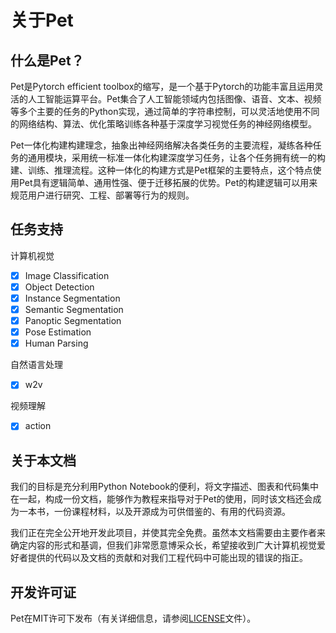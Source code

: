 # 关于Pet

## 什么是Pet？

Pet是Pytorch efficient toolbox的缩写，是一个基于Pytorch的功能丰富且运用灵活的人工智能运算平台。Pet集合了人工智能领域内包括图像、语音、文本、视频等多个主要的任务的Python实现，通过简单的字符串控制，可以灵活地使用不同的网络结构、算法、优化策略训练各种基于深度学习视觉任务的神经网络模型。

Pet一体化构建构建理念，抽象出神经网络解决各类任务的主要流程，凝练各种任务的通用模块，采用统一标准一体化构建深度学习任务，让各个任务拥有统一的构建、训练、推理流程。这种一体化的构建方式是Pet框架的主要特点，这个特点使用Pet具有逻辑简单、通用性强、便于迁移拓展的优势。Pet的构建逻辑可以用来规范用户进行研究、工程、部署等行为的规则。

## 任务支持

 计算机视觉 

- [x] Image Classification
- [x] Object Detection
- [x] Instance Segmentation
- [x] Semantic Segmentation
- [x] Panoptic Segmentation
- [x] Pose Estimation
- [x] Human Parsing

自然语言处理
 
- [x] w2v

视频理解
- [x] action
## 关于本文档

我们的目标是充分利用Python Notebook的便利，将文字描述、图表和代码集中在一起，构成一份文档，能够作为教程来指导对于Pet的使用，同时该文档还会成为一本书，一份课程材料，以及开源成为可供借鉴的、有用的代码资源。

我们正在完全公开地开发此项目，并使其完全免费。虽然本文档需要由主要作者来确定内容的形式和基调，但我们非常愿意博采众长，希望接收到广大计算机视觉爱好者提供的代码以及文档的贡献和对我们工程代码中可能出现的错误的指正。

## 开发许可证
Pet在MIT许可下发布（有关详细信息，请参阅[LICENSE](https://github.com/BUPT-PRIV/Pet-dev)文件）。
